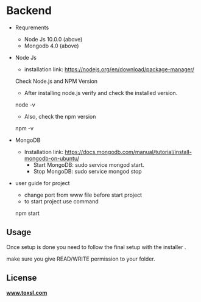 
# Backend
- Requrements
   * Node Js 10.0.0 (above)
   * Mongodb 4.0 (above)
- Node Js
   * installation link: https://nodejs.org/en/download/package-manager/

	Check Node.js and NPM Version
   * After installing node.js verify and check the installed version.

	node -v

   * Also, check the npm version
      
	npm -v 	

- MongoDB
   * Installation link: https://docs.mongodb.com/manual/tutorial/install-mongodb-on-ubuntu/
        - Start MongoDB: sudo service mongod start. 
        - Stop MongoDB: sudo service mongod stop

- user guide for project
   * change port from www file before start project
   * to start project use command 
   
   npm start      

## Usage
Once setup is done you need to follow the final setup with the installer .

make sure you give READ/WRITE permission to your folder.


## License

**www.toxsl.com** 